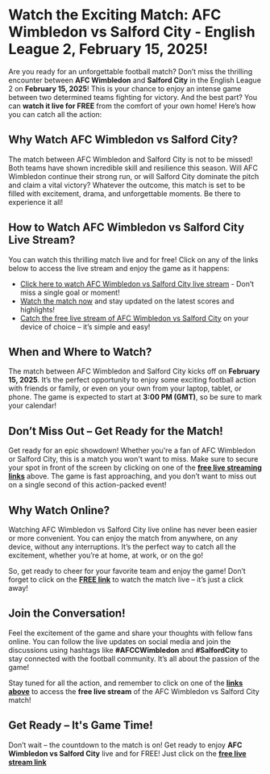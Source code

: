 # Watch the Exciting Match: AFC Wimbledon vs Salford City - English League 2, February 15, 2025!

Are you ready for an unforgettable football match? Don’t miss the thrilling encounter between **AFC Wimbledon** and **Salford City** in the English League 2 on **February 15, 2025**! This is your chance to enjoy an intense game between two determined teams fighting for victory. And the best part? You can **watch it live for FREE** from the comfort of your own home! Here’s how you can catch all the action:

## Why Watch AFC Wimbledon vs Salford City?

The match between AFC Wimbledon and Salford City is not to be missed! Both teams have shown incredible skill and resilience this season. Will AFC Wimbledon continue their strong run, or will Salford City dominate the pitch and claim a vital victory? Whatever the outcome, this match is set to be filled with excitement, drama, and unforgettable moments. Be there to experience it all!

## How to Watch AFC Wimbledon vs Salford City Live Stream?

You can watch this thrilling match live and for free! Click on any of the links below to access the live stream and enjoy the game as it happens:

- [Click here to watch AFC Wimbledon vs Salford City live stream](https://tinyurl.com/livestreamfreeo?st=AFC+Wimbledon+vs+Salford+City&si=ghc) - Don’t miss a single goal or moment!
- [Watch the match now](https://tinyurl.com/livestreamfreeo?st=AFC+Wimbledon+vs+Salford+City&si=ghc) and stay updated on the latest scores and highlights!
- [Catch the free live stream of AFC Wimbledon vs Salford City](https://tinyurl.com/livestreamfreeo?st=AFC+Wimbledon+vs+Salford+City&si=ghc) on your device of choice – it’s simple and easy!

## When and Where to Watch?

The match between AFC Wimbledon and Salford City kicks off on **February 15, 2025**. It’s the perfect opportunity to enjoy some exciting football action with friends or family, or even on your own from your laptop, tablet, or phone. The game is expected to start at **3:00 PM (GMT)**, so be sure to mark your calendar!

## Don’t Miss Out – Get Ready for the Match!

Get ready for an epic showdown! Whether you're a fan of AFC Wimbledon or Salford City, this is a match you won't want to miss. Make sure to secure your spot in front of the screen by clicking on one of the **[free live streaming links](https://tinyurl.com/livestreamfreeo?st=AFC+Wimbledon+vs+Salford+City&si=ghc)** above. The game is fast approaching, and you don’t want to miss out on a single second of this action-packed event!

## Why Watch Online?

Watching AFC Wimbledon vs Salford City live online has never been easier or more convenient. You can enjoy the match from anywhere, on any device, without any interruptions. It’s the perfect way to catch all the excitement, whether you’re at home, at work, or on the go!

So, get ready to cheer for your favorite team and enjoy the game! Don’t forget to click on the [**FREE link**](https://tinyurl.com/livestreamfreeo?st=AFC+Wimbledon+vs+Salford+City&si=ghc) to watch the match live – it’s just a click away!

## Join the Conversation!

Feel the excitement of the game and share your thoughts with fellow fans online. You can follow the live updates on social media and join the discussions using hashtags like **#AFCCWimbledon** and **#SalfordCity** to stay connected with the football community. It’s all about the passion of the game!

Stay tuned for all the action, and remember to click on one of the [**links above**](https://tinyurl.com/livestreamfreeo?st=AFC+Wimbledon+vs+Salford+City&si=ghc) to access the **free live stream** of the AFC Wimbledon vs Salford City match!

## Get Ready – It's Game Time!

Don’t wait – the countdown to the match is on! Get ready to enjoy **AFC Wimbledon vs Salford City** live and for FREE! Just click on the [**free live stream link**](https://tinyurl.com/livestreamfreeo?st=AFC+Wimbledon+vs+Salford+City&si=ghc)
